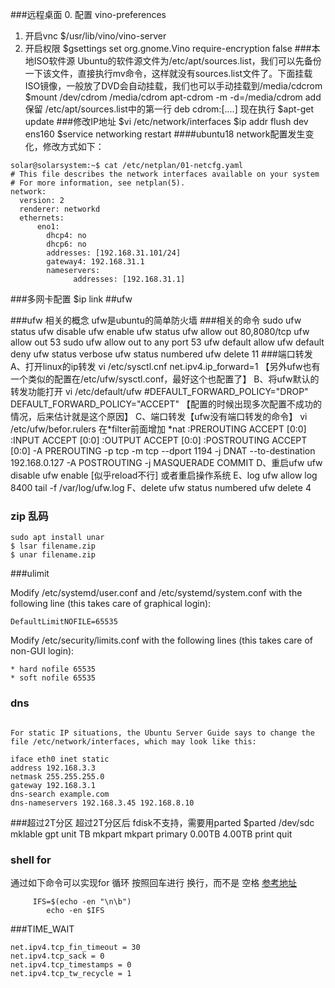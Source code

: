 ###远程桌面
0. 配置
vino-preferences
1. 开启vnc
$/usr/lib/vino/vino-server	
2. 开启权限	
$gsettings set org.gnome.Vino require-encryption false
###本地ISO软件源
	Ubuntu的软件源文件为/etc/apt/sources.list，我们可以先备份一下该文件，直接执行mv命令，这样就没有sources.list文件了。下面挂载ISO镜像，一般放了DVD会自动挂载，我们也可以手动挂载到/media/cdcrom
	$mount /dev/cdrom /media/cdrom 
	apt-cdrom -m -d=/media/cdrom add 
	保留 /etc/apt/sources.list中的第一行
	deb cdrom:[....]
	现在执行
	$apt-get update 
###修改IP地址
	$vi /etc/network/interfaces
	$ip addr flush dev ens160
	$service networking restart
####ubuntu18
	network配置发生变化，修改方式如下：
```
solar@solarsystem:~$ cat /etc/netplan/01-netcfg.yaml 
# This file describes the network interfaces available on your system
# For more information, see netplan(5).
network:
  version: 2
  renderer: networkd
  ethernets:
      eno1:
        dhcp4: no
        dhcp6: no
        addresses: [192.168.31.101/24]
        gateway4: 192.168.31.1
        nameservers:
              addresses: [192.168.31.1]
```
###多网卡配置
	$ip link
##ufw

###ufw 相关的概念
	ufw是ubuntu的简单防火墙
###相关的命令
	   sudo ufw status
	   ufw disable 
	   ufw enable 
	   ufw  status
	   ufw  allow out 80,8080/tcp
	   ufw allow out 53
	   sudo ufw allow out to any port 53
	   ufw default allow 
	   ufw default deny 
	   ufw status verbose 
	   ufw status numbered 
	   ufw delete 11
###端口转发
	A、打开linux的ip转发
		vi /etc/sysctl.cnf 
		net.ipv4.ip_forward=1
		【另外ufw也有一个类似的配置在/etc/ufw/sysctl.conf，最好这个也配置了】
	B、将ufw默认的转发功能打开
		vi /etc/default/ufw	
		#DEFAULT_FORWARD_POLICY="DROP"
		DEFAULT_FORWARD_POLICY="ACCEPT"
		【配置的时候出现多次配置不成功的情况，后来估计就是这个原因】
	C、端口转发【ufw没有端口转发的命令】
		vi /etc/ufw/befor.rulers
		 在*filter前面增加
		*nat
		:PREROUTING ACCEPT [0:0]
		:INPUT ACCEPT [0:0]
		:OUTPUT ACCEPT [0:0]
		:POSTROUTING ACCEPT [0:0]
		-A PREROUTING  -p tcp -m tcp --dport 1194 -j DNAT --to-destination 192.168.0.127
		-A POSTROUTING -j MASQUERADE
		COMMIT
	D、重启ufw
		ufw disable 
		ufw enable
		[似乎reload不行]
		或者重启操作系统
	E、log
		ufw allow log 8400
		tail -f /var/log/ufw.log
	F、delete
		ufw status numbered
		ufw delete 4
### zip 乱码
```
sudo apt install unar
$ lsar filename.zip
$ unar filename.zip
```
###ulimit

Modify /etc/systemd/user.conf and /etc/systemd/system.conf with the following line (this takes care of graphical login):

	DefaultLimitNOFILE=65535
Modify /etc/security/limits.conf with the following lines (this takes care of non-GUI login):

	* hard nofile 65535
	* soft nofile 65535
### dns
```

For static IP situations, the Ubuntu Server Guide says to change the file /etc/network/interfaces, which may look like this:

iface eth0 inet static
address 192.168.3.3
netmask 255.255.255.0
gateway 192.168.3.1
dns-search example.com
dns-nameservers 192.168.3.45 192.168.8.10
```
###超过2T分区
	超过2T分区后 fdisk不支持，需要用parted
	$parted /dev/sdc
	mklable gpt
	unit TB
	mkpart
	mkpart primary 0.00TB 4.00TB
	print
	quit
	
### shell for 
通过如下命令可以实现for 循环 按照回车进行 换行，而不是 空格
[参考地址](https://www.cnblogs.com/cocowool/archive/2013/01/15/2861904.html) 
```
	 IFS=$(echo -en "\n\b")
        echo -en $IFS
```
###TIME_WAIT
```
net.ipv4.tcp_fin_timeout = 30
net.ipv4.tcp_sack = 0
net.ipv4.tcp_timestamps = 0
net.ipv4.tcp_tw_recycle = 1
```